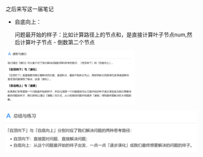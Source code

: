 

之后来写这一届笔记

- 自底向上：

   问题最开始的样子：比如计算路径上的节点和，是直接计算叶子节点num,然后计算叶子节点 - 倒数第二个节点



<img src="pic/2%E9%80%92%E5%BD%92%E4%B8%8E%E9%80%92%E6%8E%A8.assets/image-20220524171802351.png" alt="image-20220524171802351" style="zoom: 33%;" />





![image-20220524171945936](pic/2%E9%80%92%E5%BD%92%E4%B8%8E%E9%80%92%E6%8E%A8.assets/image-20220524171945936.png)